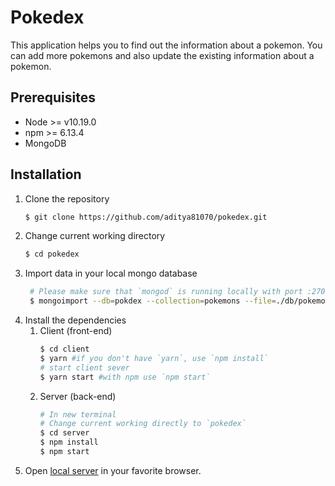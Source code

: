 # Pokedex

This application helps you to find out the information about a pokemon. You can add more pokemons and also update the existing information about a pokemon.

## Prerequisites

- Node >= v10.19.0
- npm >= 6.13.4
- MongoDB

## Installation

1. Clone the repository
   ```bash
   $ git clone https://github.com/aditya81070/pokedex.git
   ```
2. Change current working directory
   ```bash
   $ cd pokedex
   ```
3. Import data in your local mongo database
   ```bash
    # Please make sure that `mongod` is running locally with port :27017
    $ mongoimport --db=pokdex --collection=pokemons --file=./db/pokemons
   ```
4. Install the dependencies
   1. Client (front-end)
      ```bash
      $ cd client
      $ yarn #if you don't have `yarn`, use `npm install`
      # start client sever
      $ yarn start #with npm use `npm start`
      ```
   1. Server (back-end)
      ```bash
      # In new terminal
      # Change current working directly to `pokedex`
      $ cd server
      $ npm install
      $ npm start
      ```
5. Open [local server](http://localhost:3000) in your favorite browser.

